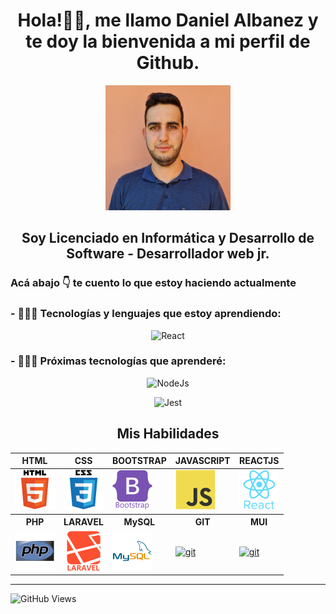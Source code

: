<!-- ### Hi there 👋 --> 
<h1 align="center">Hola!👋🏻, me llamo Daniel Albanez y te doy la  bienvenida a mi perfil de Github.</h1> 
<div align="center"> <img src="https://raw.githubusercontent.com/danielalbanez40/danielalbanez40/master/img/20220301_170645.jpg" width="200" height="200"/> <div/>
<h2 align="center">Soy Licenciado en Informática y Desarrollo de Software - Desarrollador web jr. </h2>
<!-- Soy un desarrollador recién graduado de la licenciatura en Informática y Desarrollo de Software con muchas ganas de aprender para comenzar a desarrollar mi carrera como desarrollador web. -->

<h3 align="left">Acá abajo 👇 te cuento lo que estoy haciendo actualmente</h3>

<h3 align="left">- 👩🏻‍💻 Tecnologías y lenguajes que estoy aprendiendo:</h3>

 ![React](https://img.shields.io/badge/React_js-149eca?style=for-the-badge&logo=react&logoColor=fff)

<h3 align="left">- 👩🏻‍💻 Próximas tecnologías que aprenderé: </h3>

 ![NodeJs](https://img.shields.io/badge/Node.js-6DA55F?style=for-the-badge&logo=Node.js&logoColor=white) 
 
 ![Jest](https://img.shields.io/badge/Jest-red?style=for-the-badge&logo=Jest&logoColor=fff) 
 

<h2 align="center">Mis Habilidades</h2>

<table>
    <thead>
    <tr>
      <th>HTML</th>
      <th>CSS</th>
      <th>BOOTSTRAP</th>
      <th>JAVASCRIPT</th>
      <th>REACTJS</th>
    </tr>
    
  </thead>
    <tbody>
        <tr>
            <td>
            <!-- HTML --><a href="https://www.w3.org/html/" target="_blank"> <img src="https://raw.githubusercontent.com/devicons/devicon/master/icons/html5/html5-original-wordmark.svg" alt="html5"   width="64" height="64"/> </a>
            </td>
            <td>
                <!-- Css --><a href="https://www.w3schools.com/css/" target="_blank"> <img src="https://raw.githubusercontent.com/devicons/devicon/master/icons/css3/css3-original-wordmark.svg"alt="css3" width="64" height="64"/> </a>
            </td>
            <td>
            <!-- Bootstrap --><a href="https://getbootstrap.com" target="_blank"> <img src="https://raw.githubusercontent.com/devicons/devicon/master/icons/bootstrap/bootstrap-plain-wordmark.svg"alt="bootstrap" width="64" height="64"/> </a>
            </td>
            <td>
                <!-- JavaScript --><a href="https://developer.mozilla.org/en-US/docs/Web/JavaScript" target="_blank"> <img src="https://raw.githubusercontent.com/devicons/devicon/master/icons/javascript/javascript-original.svg" alt="javascript" width="64" height="64"/> </a>
            </td>
            <td>
                <!-- ReactJs --><a href="https://reactjs.org/" target="_blank"> <img src="https://raw.githubusercontent.com/devicons/devicon/master/icons/react/react-original-wordmark.svg" alt="ReactJs" width="64" height="64"/> </a>
            </td>
        </tr>
        <tr>
            <th>PHP</th>
            <th>LARAVEL</th>
            <th>MySQL</th>
            <th>GIT</th>
            <th>MUI</th>
        </tr>
        <tr>
            <td>
                <!-- PHP --> <a href="https://www.php.net" target="_blank"> <img src="https://raw.githubusercontent.com/devicons/devicon/master/icons/php/php-original.svg" alt="php" width="64"height="64"/> </a>
            </td>
            <td>
                <!-- Laravel --> <a href="https://laravel.com/" target="_blank"> <img src="https://raw.githubusercontent.com/devicons/devicon/master/icons/laravel/laravel-plain-wordmark.svg" alt="laravel" width="64" height="64"/> </a>
            </td>
            <td>
                <!-- MySQL --> <a href="https://www.mysql.com/" target="_blank"> <img src="https://raw.githubusercontent.com/devicons/devicon/master/icons/mysql/mysql-original-wordmark.svg" alt="mysql"width="64" height="64"/>
            </td>
            <td>
                <!-- Git --> <a href="https://git-scm.com/" target="_blank"> <img src="https://www.vectorlogo.zone/logos/git-scm/git-scm-icon.svg" alt="git" width="64" height="64"/> </a>
            </td>
            <td>
                <!-- MUI --> <a href="https://mui.com/" target="_blank"> <img src="https://cdn.jsdelivr.net/gh/devicons/devicon/icons/materialui/materialui-original.svg" alt="git" width="64" height="64"/> </a>
            </td>
        </tr>
</table>
<hr>
<div align="left"> 
    <img src="https://komarev.com/ghpvc/?username=danielalbanez40&color=2685bf&style=for-the-badge" alt="GitHub Views"/>
<div/>


<!-- <h1 align="center">Hi! 👋, welcome to my GitHub profile, I'm Daniel.</h1>
<h3 align="center">A passionate frontend web developer from Argentina. </h3>

- :man_technologist: I’m currently learning **Css & Javascript.**


<h3 align="left">Languages and Tools:</h3>

<p align="left"> 
  
HTML <a href="https://www.w3.org/html/" target="_blank"> <img src="https://raw.githubusercontent.com/devicons/devicon/master/icons/html5/html5-original-wordmark.svg" alt="html5"   width="24" height="24"/> </a> Css<a href="https://www.w3schools.com/css/" target="_blank"> <img src="https://raw.githubusercontent.com/devicons/devicon/master/icons/css3/css3-original-wordmark.svg"alt="css3" width="24" height="24"/> </a>Bootstrap<a href="https://getbootstrap.com" target="_blank"> <img src="https://raw.githubusercontent.com/devicons/devicon/master/icons/bootstrap/bootstrap-plain-wordmark.svg"alt="bootstrap" width="24" height="24"/> </a> JavaScript<a href="https://developer.mozilla.org/en-US/docs/Web/JavaScript" target="_blank"> <img src="https://raw.githubusercontent.com/devicons/devicon/master/icons/javascript/javascript-original.svg" alt="javascript" width="24" height="24"/> </a><!-- PHP --> <!--<a href="https://www.php.net" target="_blank"> <img src="https://raw.githubusercontent.com/devicons/devicon/master/icons/php/php-original.svg" alt="php" width="24"height="24"/> </a> -->  <!-- Laravel  <a href="https://laravel.com/" target="_blank"> <img src="https://raw.githubusercontent.com/devicons/devicon/master/icons/laravel/laravel-plain-wordmark.svg" alt="laravel" width="24" height="24"/> </a> --> <!-- MySQL  <a href="https://www.mysql.com/" target="_blank"> <img src="https://raw.githubusercontent.com/devicons/devicon/master/icons/mysql/mysql-original-wordmark.svg" alt="mysql"width="24" height="24"/> </a>--> <!-- Git  <a href="https://git-scm.com/" target="_blank"> <img src="https://www.vectorlogo.zone/logos/git-scm/git-scm-icon.svg" alt="git" width="24" height="24"/> </a>-->
  
<!-- </p> -->

<!--
**danielalbanez40/danielalbanez40** is a ✨ _special_ ✨ repository because its `README.md` (this file) appears on your GitHub profile.

Here are some ideas to get you started:

- 🔭 I’m currently working on ...
- 🌱 I’m currently learning ...
- 👯 I’m looking to collaborate on ...
- 🤔 I’m looking for help with ...
- 💬 Ask me about ...
- 📫 How to reach me: ...
- 😄 Pronouns: ...
- ⚡ Fun fact: ...
-->
